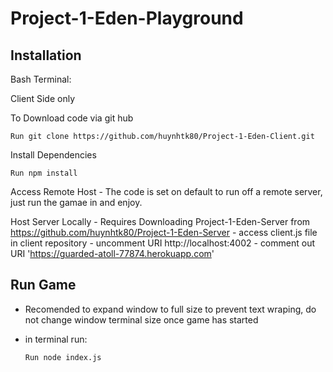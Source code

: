 # Project-1-Eden-Playground

Installation
------------
Bash Terminal:

Client Side only

  To Download code via git hub
  
    Run git clone https://github.com/huynhtk80/Project-1-Eden-Client.git
  
  Install Dependencies
  
    Run npm install
  

  Access Remote Host
    - The code is set on default to run off a remote server, just run the gamae in and enjoy.
      
  Host Server Locally 
    - Requires Downloading Project-1-Eden-Server from https://github.com/huynhtk80/Project-1-Eden-Server
    - access client.js file in client repository
    - uncomment URI http://localhost:4002
    - comment out URI 'https://guarded-atoll-77874.herokuapp.com'
    
  

    
Run Game
--------
- Recomended to expand window to full size to prevent text wraping, do not change window terminal size once game has started
- in terminal run:
    
      Run node index.js
